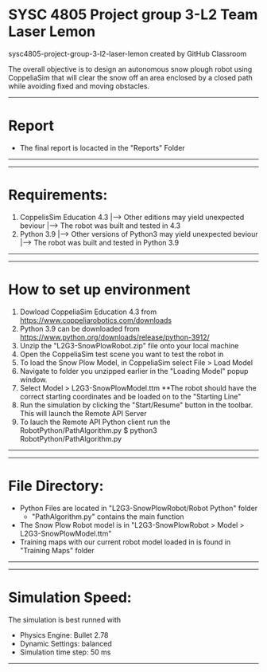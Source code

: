 # SYSC 4805 Project group 3-L2 Team Laser Lemon


sysc4805-project-group-3-l2-laser-lemon created by GitHub Classroom

The overall objective is to design an autonomous snow plough robot using CoppeliaSim that will clear the snow off an area enclosed by a closed path while avoiding fixed and moving obstacles. 

-------------------------------------------------------------------------------------------------------------
# Report
* The final report is locacted in the "Reports" Folder

-------------------------------------------------------------------------------------------------------------
-------------------------------------------------------------------------------------------------------------
# Requirements:
1. CoppelisSim Education 4.3
    |--> Other editions may yield unexpected beviour
    |--> The robot was built and tested in 4.3
2. Python 3.9
    |--> Other versions of Python3 may yield unexpected beviour
    |--> The robot was built and tested in Python 3.9
-------------------------------------------------------------------------------------------------------------

-------------------------------------------------------------------------------------------------------------
# How to set up environment
1. Dowload CoppeliaSim Education 4.3 from https://www.coppeliarobotics.com/downloads
2. Python 3.9 can be downloaded from https://www.python.org/downloads/release/python-3912/
2. Unzip the "L2G3-SnowPlowRobot.zip" file onto your local machine
3. Open the CoppeliaSim test scene you want to test the robot in
4. To load the Snow Plow Model, in CoppeliaSim select File > Load Model
5. Navigate to folder you unzipped earlier in the "Loading Model" popup window.
6. Select Model > L2G3-SnowPlowModel.ttm
    **The robot should have the correct starting coordinates and be loaded on to the "Starting Line"
7. Run the simulation by clicking the "Start/Resume" button in the toolbar. This will launch the Remote API Server
8. To lauch the Remote API Python client run the RobotPython/PathAlgorithm.py
        $ python3 RobotPython/PathAlgorithm.py
-------------------------------------------------------------------------------------------------------------

-------------------------------------------------------------------------------------------------------------
# File Directory:
* Python Files are located in "L2G3-SnowPlowRobot/Robot Python" folder
    * "PathAlgorithm.py" contains the main function
* The Snow Plow Robot model is in "L2G3-SnowPlowRobot > Model > L2G3-SnowPlowModel.ttm"
* Training maps with our current robot model loaded in is found in "Training Maps" folder
-------------------------------------------------------------------------------------------------------------

-------------------------------------------------------------------------------------------------------------
# Simulation Speed:
The simulation is best runned with
* Physics Engine: Bullet 2.78
* Dynamic Settings: balanced
* Simulation time step: 50 ms
    
-------------------------------------------------------------------------------------------------------------
